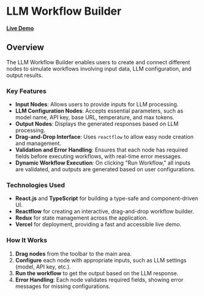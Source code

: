 # LLM Workflow Builder

[**Live Demo**](https://llm-workflow-hemanth-kumars-projects-54558d95.vercel.app/)

## Overview

The LLM Workflow Builder enables users to create and connect different nodes to simulate workflows involving input data, LLM configuration, and output results.

### Key Features

- **Input Nodes**: Allows users to provide inputs for LLM processing.
- **LLM Configuration Nodes**: Accepts essential parameters, such as model name, API key, base URL, temperature, and max tokens.
- **Output Nodes**: Displays the generated responses based on LLM processing.
- **Drag-and-Drop Interface**: Uses `reactflow` to allow easy node creation and management.
- **Validation and Error Handling**: Ensures that each node has required fields before executing workflows, with real-time error messages.
- **Dynamic Workflow Execution**: On clicking "Run Workflow," all inputs are validated, and outputs are generated based on user configurations.

### Technologies Used

- **React.js** and **TypeScript** for building a type-safe and component-driven UI.
- **Reactflow** for creating an interactive, drag-and-drop workflow builder.
- **Redux** for state management across the application.
- **Vercel** for deployment, providing a fast and accessible live demo.

### How It Works

1. **Drag nodes** from the toolbar to the main area.
2. **Configure** each node with appropriate inputs, such as LLM settings (model, API key, etc.).
3. **Run the workflow** to get the output based on the LLM response.
4. **Error Handling**: Each node validates required fields, showing error messages for missing configurations.

